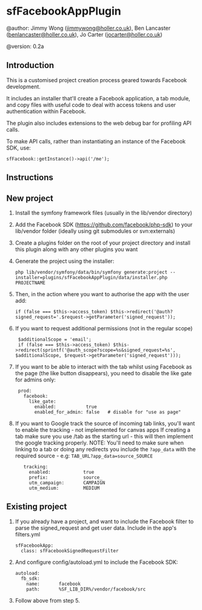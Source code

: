 sfFacebookAppPlugin
=========================

@author:    Jimmy Wong (<jimmywong@holler.co.uk>), Ben Lancaster (<benlancaster@holler.co.uk>), Jo Carter (<jocarter@holler.co.uk>)

@version:   0.2a


Introduction
------------

This is a customised project creation process geared towards Facebook development.

It includes an installer that'll create a Facebook application, a tab module, and copy files with useful code to deal with access tokens and user authentication within Facebook.

The plugin also includes extensions to the web debug bar for profiling API calls.

To make API calls, rather than instantiating an instance of the Facebook SDK, use:

    sfFacebook::getInstance()->api('/me');

Instructions
------------

## New project

 1. Install the symfony framework files (usually in the lib/vendor directory)
 2. Add the Facebook SDK (https://github.com/facebook/php-sdk) to your lib/vendor folder (ideally using git submodules or svn:externals)
 3. Create a plugins folder on the root of your project directory and install this plugin along with any other plugins you want
 4. Generate the project using the installer:
 
        php lib/vendor/symfony/data/bin/symfony generate:project --installer=plugins/sfFacebookAppPlugin/data/installer.php PROJECTNAME

 5. Then, in the action where you want to authorise the app with the user add:

        if (false === $this->access_token) $this->redirect('@auth?signed_request='.$request->getParameter('signed_request'));

 6. If you want to request additional permissions (not in the regular scope)

         $additionalScope = 'email';
         if (false === $this->access_token) $this->redirect(sprintf('@auth_scope?scope=%s&signed_request=%s', $additionalScope, $request->getParameter('signed_request')));

 7. If you want to be able to interact with the tab whilst using Facebook as the page (the like button disappears), you need to disable the like gate for admins only:

         prod:
           facebook: 
             like_gate:
               enabled:           true
               enabled_for_admin: false   # disable for "use as page"
		      
 8. If you want to Google track the source of incoming tab links, you'll want to enable the tracking - not implemented for canvas apps
 If creating a tab make sure you use /tab as the starting url - this will then implement the google tracking properly. 
 NOTE: You'll need to make sure when linking to a tab or doing any redirects you include the `?app_data` with the required source - e.g: `TAB_URL?app_data=source_SOURCE`

           tracking:
             enabled:            true
             prefix:             source_
             utm_campaign:       CAMPAIGN
             utm_medium:         MEDIUM

## Existing project 

 1. If you already have a project, and want to include the Facebook filter to parse the signed_request and get user data.  Include in the app's filters.yml

        sfFacebookApp:
          class: sfFacebookSignedRequestFilter
          
 2. And configure config/autoload.yml to include the Facebook SDK:

        autoload:
          fb_sdk:
            name:       facebook
            path:       %SF_LIB_DIR%/vendor/facebook/src
            
 3. Follow above from step 5.